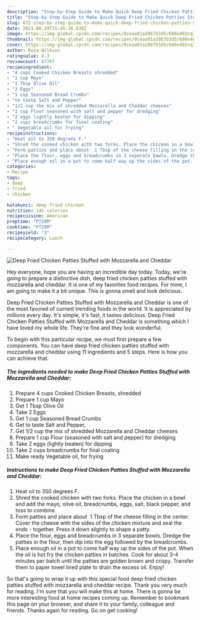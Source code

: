 ```yaml
---
description: "Step-by-Step Guide to Make Quick Deep Fried Chicken Patties Stuffed with Mozzarella and Cheddar"
title: "Step-by-Step Guide to Make Quick Deep Fried Chicken Patties Stuffed with Mozzarella and Cheddar"
slug: 872-step-by-step-guide-to-make-quick-deep-fried-chicken-patties-stuffed-with-mozzarella-and-cheddar
date: 2021-08-29T15:45:36.636Z
image: https://img-global.cpcdn.com/recipes/0ceaa01a20b7b3d5/680x482cq70/deep-fried-chicken-patties-stuffed-with-mozzarella-and-cheddar-recipe-main-photo.jpg
thumbnail: https://img-global.cpcdn.com/recipes/0ceaa01a20b7b3d5/680x482cq70/deep-fried-chicken-patties-stuffed-with-mozzarella-and-cheddar-recipe-main-photo.jpg
cover: https://img-global.cpcdn.com/recipes/0ceaa01a20b7b3d5/680x482cq70/deep-fried-chicken-patties-stuffed-with-mozzarella-and-cheddar-recipe-main-photo.jpg
author: Rosa Wilkins
ratingvalue: 4.3
reviewcount: 47767
recipeingredient:
- "4 cups Cooked Chicken Breasts shredded"
- "1 cup Mayo"
- "1 Tbsp Olive Oil"
- "2 Eggs"
- "1 cup Seasoned Bread Crumbs"
- "to taste Salt and Pepper"
- "1/2 cup the mix of shredded Mozzarella and Cheddar cheeses"
- "1 cup Flour seasoned with salt and pepper for dredging"
- "2 eggs lightly beaten for dipping"
- "2 cups breadcrumbs for final coating"
- " Vegetable oil for frying"
recipeinstructions:
- "Heat oil to 350 degrees F."
- "Shred the cooked chicken with two forks. Place the chicken in a bowl and add the mayo, olive oil, breadcrumbs, eggs, salt, black pepper, and toss to combine."
- "Form patties and place about  1 Tbsp of the cheese filling in the center. Cover the cheese with the sides of the chicken mixture and seal the ends  together. Press it down slightly to shape a patty."
- "Place the flour, eggs and breadcrumbs in 3 separate bowls. Dredge the patties in the flour, then dip into the egg followed by the breadcrumbs."
- "Place enough oil in a pot to come half way up the sides of the pot. When the oil is hot fry the chicken patties in batches. Cook for about 3-4 minutes per batch until the patties are golden brown and crispy. Transfer them to paper towel lined plate to drain the excess oil. Enjoy!"
categories:
- Recipe
tags:
- deep
- fried
- chicken

katakunci: deep fried chicken 
nutrition: 145 calories
recipecuisine: American
preptime: "PT20M"
cooktime: "PT39M"
recipeyield: "3"
recipecategory: Lunch

---
```



![Deep Fried Chicken Patties Stuffed with Mozzarella and Cheddar](https://img-global.cpcdn.com/recipes/0ceaa01a20b7b3d5/680x482cq70/deep-fried-chicken-patties-stuffed-with-mozzarella-and-cheddar-recipe-main-photo.jpg)

Hey everyone, hope you are having an incredible day today. Today, we're going to prepare a distinctive dish, deep fried chicken patties stuffed with mozzarella and cheddar. It is one of my favorites food recipes. For mine, I am going to make it a bit unique. This is gonna smell and look delicious.



Deep Fried Chicken Patties Stuffed with Mozzarella and Cheddar is one of the most favored of current trending foods in the world. It is appreciated by millions every day. It's simple, it's fast, it tastes delicious. Deep Fried Chicken Patties Stuffed with Mozzarella and Cheddar is something which I have loved my whole life. They're fine and they look wonderful.


To begin with this particular recipe, we must first prepare a few components. You can have deep fried chicken patties stuffed with mozzarella and cheddar using 11 ingredients and 5 steps. Here is how you can achieve that.

<!--inarticleads1-->

##### The ingredients needed to make Deep Fried Chicken Patties Stuffed with Mozzarella and Cheddar:

1. Prepare 4 cups Cooked Chicken Breasts, shredded
1. Prepare 1 cup Mayo
1. Get 1 Tbsp Olive Oil
1. Take 2 Eggs
1. Get 1 cup Seasoned Bread Crumbs
1. Get to taste Salt and Pepper,
1. Get 1/2 cup the mix of shredded Mozzarella and Cheddar cheeses
1. Prepare 1 cup Flour (seasoned with salt and pepper) for dredging
1. Take 2 eggs (lightly beaten) for dipping
1. Take 2 cups breadcrumbs for final coating
1. Make ready  Vegetable oil, for frying




<!--inarticleads2-->

##### Instructions to make Deep Fried Chicken Patties Stuffed with Mozzarella and Cheddar:

1. Heat oil to 350 degrees F.
1. Shred the cooked chicken with two forks. Place the chicken in a bowl and add the mayo, olive oil, breadcrumbs, eggs, salt, black pepper, and toss to combine.
1. Form patties and place about  1 Tbsp of the cheese filling in the center. Cover the cheese with the sides of the chicken mixture and seal the ends  - together. Press it down slightly to shape a patty.
1. Place the flour, eggs and breadcrumbs in 3 separate bowls. Dredge the patties in the flour, then dip into the egg followed by the breadcrumbs.
1. Place enough oil in a pot to come half way up the sides of the pot. When the oil is hot fry the chicken patties in batches. Cook for about 3-4 minutes per batch until the patties are golden brown and crispy. Transfer them to paper towel lined plate to drain the excess oil. Enjoy!




So that's going to wrap it up with this special food deep fried chicken patties stuffed with mozzarella and cheddar recipe. Thank you very much for reading. I'm sure that you will make this at home. There is gonna be more interesting food at home recipes coming up. Remember to bookmark this page on your browser, and share it to your family, colleague and friends. Thanks again for reading. Go on get cooking!
